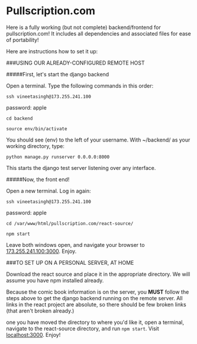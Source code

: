 # Pullscription.com


Here is a fully working (but not complete) backend/frontend for pullscription.com! It includes all dependencies and associated files for ease of portability!

Here are instructions how to set it up:

###USING OUR ALREADY-CONFIGURED REMOTE HOST

#####First, let's start the django backend

Open a terminal. Type the following commands in this order:

`ssh vineetasingh@173.255.241.100`

password: apple

```
cd backend

source env/bin/activate
```

You should see (env) to the left of your username. With ~/backend/ as your working directory, type:

`python manage.py runserver 0.0.0.0:8000`

This starts the django test server listening over any interface.

#####Now, the front end!

Open a new terminal. Log in again:

`ssh vineetasingh@173.255.241.100`

password: apple

```
cd /var/www/html/pullscription.com/react-source/

npm start
```

Leave both windows open, and navigate your browser to [173.255.241.100:3000](http://173.255.241.100:3000). Enjoy.


###TO SET UP ON A PERSONAL SERVER, AT HOME

Download the react source and place it in the appropriate directory. We will assume you have npm installed already.

Because the comic book information is on the server, you **MUST** follow the steps above to get the django backend running on the remote server. All links in the react project are absolute, so there should be few broken links (that aren't broken already.)

one you have moved the directory to where you'd like it, open a terminal, navigate to the react-source directory, and run `npm start`. Visit [localhost:3000](http://localhost:30000). Enjoy!


